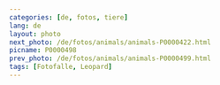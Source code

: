 ```yaml
---
categories: [de, fotos, tiere]
lang: de
layout: photo
next_photo: /de/fotos/animals/animals-P0000422.html
picname: P0000498
prev_photo: /de/fotos/animals/animals-P0000499.html
tags: [Fotofalle, Leopard]
---
```

